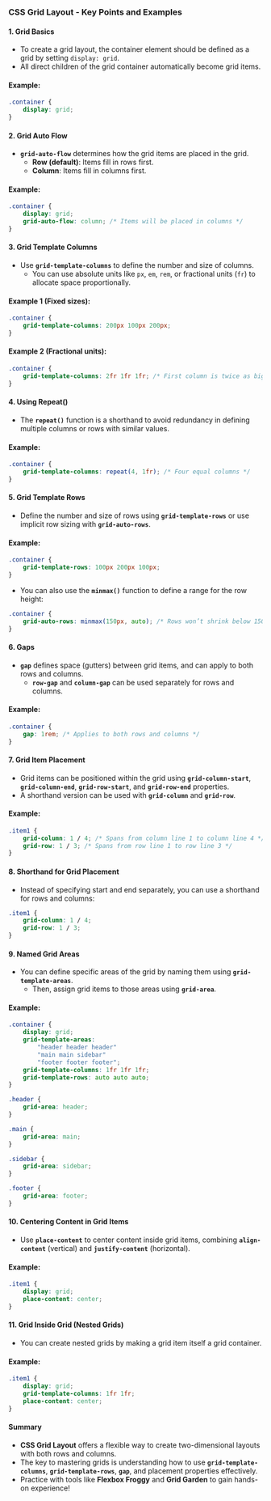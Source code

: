 ### CSS Grid Layout - Key Points and Examples

#### 1. **Grid Basics**
- To create a grid layout, the container element should be defined as a grid by setting `display: grid`.
- All direct children of the grid container automatically become grid items.
  
#### Example:
```css
.container {
    display: grid;
}
```

#### 2. **Grid Auto Flow**
- **`grid-auto-flow`** determines how the grid items are placed in the grid.
  - **Row (default)**: Items fill in rows first.
  - **Column**: Items fill in columns first.

#### Example:
```css
.container {
    display: grid;
    grid-auto-flow: column; /* Items will be placed in columns */
}
```

#### 3. **Grid Template Columns**
- Use **`grid-template-columns`** to define the number and size of columns.
  - You can use absolute units like `px`, `em`, `rem`, or fractional units (`fr`) to allocate space proportionally.

#### Example 1 (Fixed sizes):
```css
.container {
    grid-template-columns: 200px 100px 200px;
}
```

#### Example 2 (Fractional units):
```css
.container {
    grid-template-columns: 2fr 1fr 1fr; /* First column is twice as big */
}
```

#### 4. **Using Repeat()**
- The **`repeat()`** function is a shorthand to avoid redundancy in defining multiple columns or rows with similar values.
  
#### Example:
```css
.container {
    grid-template-columns: repeat(4, 1fr); /* Four equal columns */
}
```

#### 5. **Grid Template Rows**
- Define the number and size of rows using **`grid-template-rows`** or use implicit row sizing with **`grid-auto-rows`**.
  
#### Example:
```css
.container {
    grid-template-rows: 100px 200px 100px;
}
```

- You can also use the **`minmax()`** function to define a range for the row height:
  
```css
.container {
    grid-auto-rows: minmax(150px, auto); /* Rows won’t shrink below 150px, but can grow */
}
```

#### 6. **Gaps**
- **`gap`** defines space (gutters) between grid items, and can apply to both rows and columns.
  - **`row-gap`** and **`column-gap`** can be used separately for rows and columns.
  
#### Example:
```css
.container {
    gap: 1rem; /* Applies to both rows and columns */
}
```

#### 7. **Grid Item Placement**
- Grid items can be positioned within the grid using **`grid-column-start`**, **`grid-column-end`**, **`grid-row-start`**, and **`grid-row-end`** properties.
- A shorthand version can be used with **`grid-column`** and **`grid-row`**.

#### Example:
```css
.item1 {
    grid-column: 1 / 4; /* Spans from column line 1 to column line 4 */
    grid-row: 1 / 3; /* Spans from row line 1 to row line 3 */
}
```

#### 8. **Shorthand for Grid Placement**
- Instead of specifying start and end separately, you can use a shorthand for rows and columns:
  
```css
.item1 {
    grid-column: 1 / 4;
    grid-row: 1 / 3;
}
```

#### 9. **Named Grid Areas**
- You can define specific areas of the grid by naming them using **`grid-template-areas`**.
  - Then, assign grid items to those areas using **`grid-area`**.

#### Example:
```css
.container {
    display: grid;
    grid-template-areas:
        "header header header"
        "main main sidebar"
        "footer footer footer";
    grid-template-columns: 1fr 1fr 1fr;
    grid-template-rows: auto auto auto;
}

.header {
    grid-area: header;
}

.main {
    grid-area: main;
}

.sidebar {
    grid-area: sidebar;
}

.footer {
    grid-area: footer;
}
```

#### 10. **Centering Content in Grid Items**
- Use **`place-content`** to center content inside grid items, combining **`align-content`** (vertical) and **`justify-content`** (horizontal).
  
#### Example:
```css
.item1 {
    display: grid;
    place-content: center;
}
```

#### 11. **Grid Inside Grid (Nested Grids)**
- You can create nested grids by making a grid item itself a grid container.
  
#### Example:
```css
.item1 {
    display: grid;
    grid-template-columns: 1fr 1fr;
    place-content: center;
}
```

#### Summary
- **CSS Grid Layout** offers a flexible way to create two-dimensional layouts with both rows and columns.
- The key to mastering grids is understanding how to use **`grid-template-columns`**, **`grid-template-rows`**, **`gap`**, and placement properties effectively.
- Practice with tools like **Flexbox Froggy** and **Grid Garden** to gain hands-on experience!
